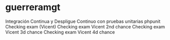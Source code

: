 # guerreramgt
Integración Continua y Despligue Continuo con pruebas unitarias phpunit
Checking exam (Vicent)
Checking exam Vicent 2nd chance
Checking exam Vicent 3d chance
Checking exam Vicent 4d chance
